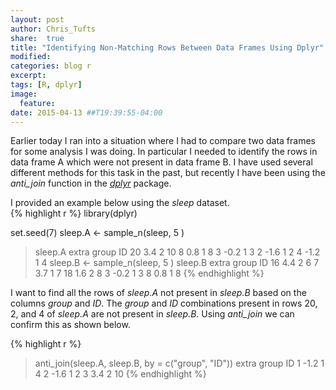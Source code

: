 ```yaml
---
layout: post
author: Chris_Tufts
share:  true
title: "Identifying Non-Matching Rows Between Data Frames Using Dplyr"
modified:
categories: blog r
excerpt:
tags: [R, dplyr]
image:
  feature:
date: 2015-04-13 ##T19:39:55-04:00
---
```


Earlier today I ran into a situation where I had to compare two data frames for some analysis I was doing. In particular I needed to identify the rows in data frame A which were not present in data frame B.  I have used several different methods for this task in the past, but recently I have been using the <i>anti_join</i> function in the [<i>dplyr</i>](http://cran.r-project.org/web/packages/dplyr/index.html) package. 

I provided an example below using the <i>sleep</i> dataset.  
{% highlight r %}
library(dplyr)

set.seed(7)
sleep.A <- sample_n(sleep, 5 )
> sleep.A
   extra group ID
20   3.4     2 10
8    0.8     1  8
3   -0.2     1  3
2   -1.6     1  2
4   -1.2     1  4
sleep.B <- sample_n(sleep, 5 )
> sleep.B
   extra group ID
16   4.4     2  6
7    3.7     1  7
18   1.6     2  8
3   -0.2     1  3
8    0.8     1  8
{% endhighlight %}

I want to find all the rows of <i>sleep.A</i> not present in <i>sleep.B</i> based on the columns <i>group</i> and <i>ID</i>.  The <i>group</i> and <i>ID</i> combinations present in rows 20, 2, and 4 of <i>sleep.A</i> are not present in <i>sleep.B</i>.  Using <i>anti_join</i> we can confirm this as shown below. 

{% highlight r %}
> anti_join(sleep.A, sleep.B, by = c("group", "ID"))
  extra group ID
1  -1.2     1  4
2  -1.6     1  2
3   3.4     2 10
{% endhighlight %}




[jekyll-gh]: https://github.com/jekyll/jekyll
[jekyll]:    http://jekyllrb.com
